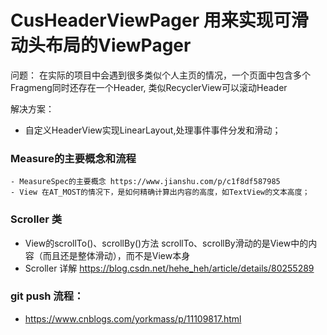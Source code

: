 # CusHeaderViewPager 用来实现可滑动头布局的ViewPager

问题：
  在实际的项目中会遇到很多类似个人主页的情况，一个页面中包含多个Fragmeng同时还存在一个Header,
  类似RecyclerView可以滚动Header

解决方案：
 - 自定义HeaderView实现LinearLayout,处理事件事件分发和滑动；


### Measure的主要概念和流程
    - MeasureSpec的主要概念 https://www.jianshu.com/p/c1f8df587985
    - View 在AT_MOST的情况下，是如何精确计算出内容的高度，如TextView的文本高度；

### Scroller 类
  - View的scrollTo()、scrollBy()方法 scrollTo、scrollBy滑动的是View中的内容（而且还是整体滑动），而不是View本身
  - Scroller 详解 https://blog.csdn.net/hehe_heh/article/details/80255289
### git push 流程：
- https://www.cnblogs.com/yorkmass/p/11109817.html